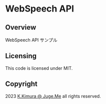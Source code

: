 # WebSpeech API


## Overview

WebSpeech API サンプル


## Licensing

This code is licensed under MIT.


## Copyright

2023  [K.Kimura @ Juge.Me](https://github.com/dotnsf) all rights reserved.
